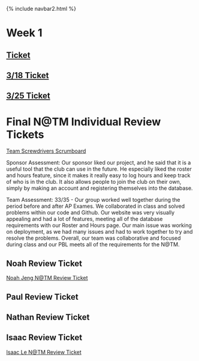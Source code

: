 {% include navbar2.html %}

# Week 1
## [Ticket](https://github.com/NoahJ214/Team-Screwdrivers/issues/11)

## [3/18 Ticket](https://github.com/NoahJ214/Team-Screwdrivers/issues/14)

## [3/25 Ticket](https://github.com/NoahJ214/Team-Screwdrivers/issues/17)

# Final N@TM Individual Review Tickets

[Team Screwdrivers Scrumboard](https://github.com/NoahJ214/Team-Screwdrivers/projects/1)

Sponsor Assessment: Our sponsor liked our project, and he said that it is a useful tool that the club can use in the future. He especially liked the roster and hours feature, since it makes it really easy to log hours and keep track of who is in the club. It also allows people to join the club on their own, simply by making an account and registering themselves into the database. 

Team Assessment: 33/35 - Our group worked well together during the period before and after AP Exames. We collaborated in class and solved problems within our code and Github. Our website was very visually appealing and had a lot of features, meeting all of the database requirements with our Roster and Hours page. Our main issue was working on deployment, as we had many issues and had to work together to try and resolve the problems. Overall, our team was collaborative and focused during class and our PBL meets all of the requirements for the N@TM.


## Noah Review Ticket

[Noah Jeng  N@TM Review Ticket](https://github.com/NoahJ214/Team-Screwdrivers/issues/26)

## Paul Review Ticket

## Nathan Review Ticket

## Isaac Review Ticket

[Isaac Le N@TM Review Ticket](https://github.com/NoahJ214/Team-Screwdrivers/issues/27)


 
